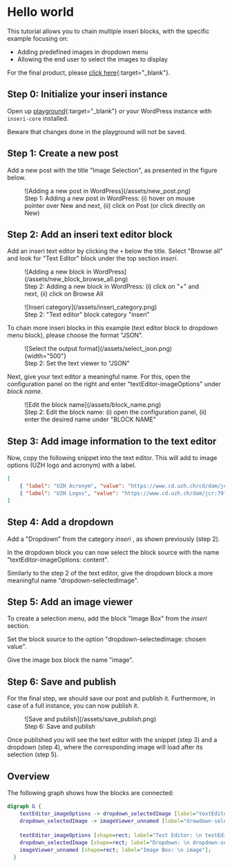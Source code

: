 # Hello world

This tutorial allows you to chain multiple inseri blocks, with the specific example focusing on:

- Adding predefined images in dropdown menu
- Allowing the end user to select the images to display

For the final product, please [click here](https://inseri.swiss/2023/02/hello-world/){:target="\_blank"}.

## Step 0: Initialize your inseri instance

Open up [playground](https://playground.inseri.swiss){:target="\_blank"} or your WordPress instance with `inseri-core` installed.

Beware that changes done in the playground will not be saved.

## Step 1: Create a new post

Add a new post with the title "Image Selection", as presented in the figure below.

<figure markdown>
![Adding a new post in WordPress](/assets/new_post.png)
  <figcaption>Step 1: Adding a new post in WordPress: (i) hover on mouse pointer over New and next, (ii) click on Post (or click directly on New)</figcaption>
</figure>

## Step 2: Add an inseri text editor block

Add an inseri text editor by clicking the `+` below the title.
Select "Browse all" and look for "Text Editor" block under the top section _inseri_.

<figure markdown>
![Adding a new block in WordPress](/assets/new_block_browse_all.png)
  <figcaption>Step 2: Adding a new block in WordPress: (i) click on "+" and next, (ii) click on Browse All</figcaption>
</figure>

<figure markdown>
![Inseri category](/assets/inseri_category.png)
  <figcaption>Step 2: "Text editor" block category "inseri"</figcaption>
</figure>

To chain more inseri blocks in this example (text editor block to dropdown menu block), please choose the format "JSON".

<figure markdown>
![Select the output format](/assets/select_json.png){width="500"}
  <figcaption>Step 2: Set the text viewer to "JSON"</figcaption>
</figure>

Next, give your text editor a meaningful name.
For this, open the configuration panel on the right and enter "textEditor-imageOptions" under _block name_.

<figure markdown>
![Edit the block name](/assets/block_name.png)
  <figcaption>Step 2: Edit the block name: (i) open the configuration panel, (ii) enter the desired name under "BLOCK NAME"</figcaption>
</figure>

## Step 3: Add image information to the text editor

Now, copy the following snippet into the text editor.
This will add to image options (UZH logo and acronym) with a label.

```json
[
	{ "label": "UZH Acronym", "value": "https://www.cd.uzh.ch/cd/dam/jcr:31f38b33-1619-4ba1-a21c-4dae47e9d0e5/UZH-Logo-Akronym.2020-01-15-11-51-14.gif" },
	{ "label": "UZH Logos", "value": "https://www.cd.uzh.ch/dam/jcr:79ffe4ce-bbe9-498e-94a8-d7d5b66400b2/UZH_logo_pos_d_e.gif" }
]
```

## Step 4: Add a dropdown

Add a "Dropdown" from the category _inseri_ , as shown previously (step 2).

In the dropdown block you can now select the block source with the name "textEditor-imageOptions: content".

Similarly to the step 2 of the text editor, give the dropdown block a more meaningful name "dropdown-selectedImage".

## Step 5: Add an image viewer

To create a selection menu, add the block "Image Box" from the _inseri_ section.

Set the block source to the option "dropdown-selectedImage: chosen value".

Give the image box block the name "image".

## Step 6: Save and publish

For the final step, we should save our post and publish it.
Furthermore, in case of a full instance, you can now publish it.

<figure markdown>
![Save and publish](/assets/save_publish.png)
  <figcaption>Step 6: Save and publish</figcaption>
</figure>

Once published you will see the text editor with the snippet (step 3) and a dropdown (step 4),
where the corresponding image will load after its selection (step 5).

## Overview

The following graph shows how the blocks are connected:

```dot
digraph G {
    textEditor_imageOptions -> dropdown_selectedImage [label="textEditor-imageOptions: \n content"];
    dropdown_selectedImage -> imageViewer_unnamed [label="drowdown-selectedImage: \n chosen value"];

    textEditor_imageOptions [shape=rect; label="Text Editor: \n textEditor-imageOptions"];
    dropdown_selectedImage [shape=rect; label="Dropdown: \n dropdown-selectedImage"];
    imageViewer_unnamed [shape=rect; label="Image Box: \n image"];
  }

```
